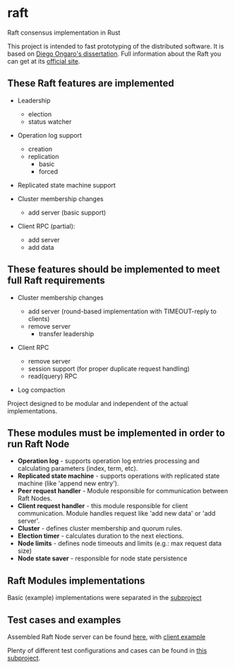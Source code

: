 # raft
Raft consensus implementation in Rust


This project is intended to fast prototyping of the distributed software. It is based on [Diego Ongaro's dissertation](../master/doc/raft_dissertation.pdf).
Full information about the Raft you can get at its [official site](https://raft.github.io/).

## These Raft features are implemented

- Leadership
  + election
  + status watcher 
  
- Operation log support
  + creation
  + replication
    * basic
    * forced

- Replicated state machine support

- Cluster membership changes 
  + add server (basic support)
  
- Client RPC (partial):
  + add server
  + add data
  
  
## These features should be implemented to meet full Raft requirements

- Cluster membership changes
  + add server (round-based implementation with TIMEOUT-reply to clients)
  + remove server
    * transfer leadership

- Client RPC
  + remove server
  + session support (for proper duplicate request handling)
  + read(query) RPC
  
- Log compaction


Project designed to be modular and independent of the actual implementations.

## These modules must be implemented in order to run Raft Node

- **Operation log** - supports operation log entries processing and calculating parameters (index, term, etc).
- **Replicated state machine** - supports operations with replicated state machine (like 'append new entry').
- **Peer request handler** - Module responsible for communication between Raft Nodes.
- **Client request handler** - this module responsible for client communication. Module handles request like 'add new data' or 'add server'.
- **Cluster** - defines cluster membership and quorum rules.
- **Election timer** - calculates duration to the next elections.
- **Node limits** - defines node timeouts and limits (e.g.: max request data size)
- **Node state saver** - responsible for node state persistence

## Raft Modules implementations

Basic (example) implementations were separated in the [subproject](../master/raft-modules)

## Test cases and examples
Assembled Raft Node server can be found [here](../master/node), with [client example](../master/tests/client)

Plenty of different test configurations and cases can be found in [this subproject](../master/tests/cases).
